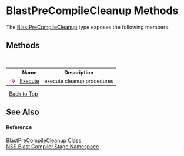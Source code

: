 # BlastPreCompileCleanup Methods
 

The <a href="fcbd2374-225f-cd7e-72da-a5e17d324374">BlastPreCompileCleanup</a> type exposes the following members.


## Methods
&nbsp;<table><tr><th></th><th>Name</th><th>Description</th></tr><tr><td>![Public method](media/pubmethod.gif "Public method")</td><td><a href="2adbb500-9ca3-4b28-cb85-954b3ddc1a78">Execute</a></td><td>
execute cleanup procedures</td></tr></table>&nbsp;
<a href="#blastprecompilecleanup-methods">Back to Top</a>

## See Also


#### Reference
<a href="fcbd2374-225f-cd7e-72da-a5e17d324374">BlastPreCompileCleanup Class</a><br /><a href="f44e629d-16ad-ce78-c6d1-bb239589698b">NSS.Blast.Compiler.Stage Namespace</a><br />